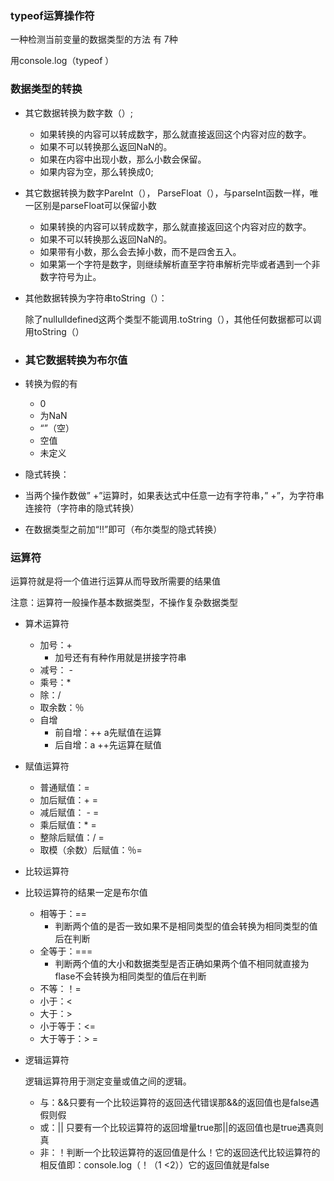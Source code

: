 ### typeof运算操作符

一种检测当前变量的数据类型的方法  有 7种

用console.log（typeof ）

### 数据类型的转换

- 其它数据转换为数字数（）;

  - 如果转换的内容可以转成数字，那么就直接返回这个内容对应的数字。
  - 如果不可以转换那么返回NaN的。
  - 如果在内容中出现小数，那么小数会保留。
  - 如果内容为空，那么转换成0;

- 其它数据转换为数字PareInt（）， ParseFloat（），与parseInt函数一样，唯一区别是parseFloat可以保留小数

  - 如果转换的内容可以转成数字，那么就直接返回这个内容对应的数字。
  - 如果不可以转换那么返回NaN的。
  - 如果带有小数，那么会去掉小数，而不是四舍五入。
  - 如果第一个字符是数字，则继续解析直至字符串解析完毕或者遇到一个非数字符号为止。

  





- 其他数据转换为字符串toString（）：

  除了nullulldefined这两个类型不能调用.toString（），其他任何数据都可以调用toString（）

  

- ### 其它数据转换为布尔值

- 转换为假的有

  - 0
  - 为NaN
  - “”（空）
  - 空值
  - 未定义

- 隐式转换：

- 当两个操作数做” +”运算时，如果表达式中任意一边有字符串，” +”，为字符串连接符（字符串的隐式转换）

- 在数据类型之前加“!!”即可（布尔类型的隐式转换）

### 运算符



运算符就是将一个值进行运算从而导致所需要的结果值

注意：运算符一般操作基本数据类型，不操作复杂数据类型

- 算术运算符

  - 加号：+
    - 加号还有有种作用就是拼接字符串
  - 减号： -
  - 乘号：*
  - 除：/
  - 取余数：％
  - 自增
    - 前自增：++ a先赋值在运算
    - 后自增：a ++先运算在赋值

- 赋值运算符

  - 普通赋值：=
  - 加后赋值：+ =
  - 减后赋值： - =
  - 乘后赋值：* =
  - 整除后赋值：/ =
  - 取模（余数）后赋值：％=

- 比较运算符

- 比较运算符的结果一定是布尔值

  - 相等于：==
    - 判断两个值的是否一致如果不是相同类型的值会转换为相同类型的值后在判断
  - 全等于：===
    - 判断两个值的大小和数据类型是否正确如果两个值不相同就直接为flase不会转换为相同类型的值后在判断
  - 不等：！=
  - 小于：<
  - 大于：>
  - 小于等于：<=
  - 大于等于：> =

- 逻辑运算符

  逻辑运算符用于测定变量或值之间的逻辑。

  - 与：&&只要有一个比较运算符的返回迭代错误那&&的返回值也是false遇假则假
  - 或：|| 只要有一个比较运算符的返回增量true那||的返回值也是true遇真则真
  - 非：！判断一个比较运算符的返回值是什么！它的返回迭代比较运算符的相反值即：console.log（！（1 <2））它的返回值就是false